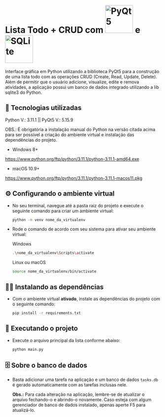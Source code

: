 # Lista Todo + CRUD com <img src="https://www.pythonguis.com/images/libraries/pyqt5.png" alt="PyQt5" width="90"> e <img src="https://upload.wikimedia.org/wikipedia/commons/thumb/3/38/SQLite370.svg/1200px-SQLite370.svg.png" alt="SQLite" width="90">

Interface gráfica em Python utilizando a biblioteca PyQt5 para a construção de uma lista todo com as operações CRUD (Create, Read, Update, Delete). 
Além de permitir que o usuário adicione, visualize, edite e remova atividades, a aplicação possui um banco de dados integrado utilizando a lib sqlite3 do Python. 

## 🔧 Tecnologias utilizadas
Python V.: 3.11.1 || PyQt5 V.: 5.15.9

OBS.: É obrigatória a instalação manual do Python na versão citada acima para ser possível a criação do ambiente virtual e instalação das dependências do projeto.

- Windows 8+

https://www.python.org/ftp/python/3.11.1/python-3.11.1-amd64.exe

- macOS 10.9+

https://www.python.org/ftp/python/3.11.1/python-3.11.1-macos11.pkg

## ⚙️ Configurando o ambiente virtual
* No seu terminal, navegue até a pasta raiz do projeto e execute o seguinte comando para criar um ambiente virtual:

  ```bash
  python -m venv nome_da_virtualenv
  ```

* Rode o comando de acordo com seu sistema para ativar seu ambiente virtual:

  Windows
  ```bash
  .\nome_da_virtualenv\Scripts\activate
  ```

  Linux ou macOS
  ```bash
  source nome_da_virtualenv/bin/activate
  ``` 

## 🧑‍🔬 Instalando as dependências
* Com o ambiente virtual **ativado**, instale as dependências do projeto com o seguinte comando:

  ```bash
  pip install -r requirements.txt
  ```

## 🚀 Executando o projeto
* Execute o arquivo principal da lista conforme abaixo:

  ```bash
  python main.py
  ```

## 🗄️ Sobre o banco de dados
* Basta adicionar uma tarefa na aplicação e um banco de dados <code>tasks.db</code> é gerado automaticamente com as tarefas inclusas nele.

  **Obs.:** Para cada alteração na aplicação, lembre-se de atualizar o arquivo fechando-o e abrindo-o novamente. Caso esteja com algum gerenciador de banco de dados instalado, apenas aperte F5 para atualizá-lo.
